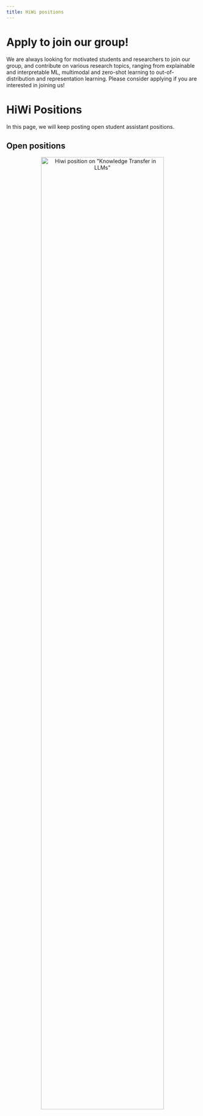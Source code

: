 ```yaml
---
title: HiWi positions
---
```


# Apply to join our group!

We are always looking for motivated students and researchers  to join our group, and contribute on various research topics, ranging from explainable and interpretable ML, multimodal and zero-shot learning to out-of-distribution and representation learning.
Please consider applying if you are interested in joining us!

# HiWi Positions
In this page, we will keep posting open student assistant positions.

## Open positions
<p align="center">
  <img src="/jobs/ThesisProposal_Richard.svg" alt='Hiwi position on "Knowledge Transfer in LLMs"' width="80%"/>
</p>